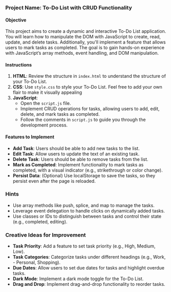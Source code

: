 ### Project Name: **To-Do List with CRUD Functionality**

#### Objective

This project aims to create a dynamic and interactive To-Do List application. You will learn how to manipulate the DOM with JavaScript to create, read, update, and delete tasks. Additionally, you'll implement a feature that allows users to mark tasks as completed. The goal is to gain hands-on experience with JavaScript’s array methods, event handling, and DOM manipulation.

#### Instructions

1. **HTML**: Review the structure in `index.html` to understand the structure of your To-Do List.
2. **CSS**: Use `style.css` to style your To-Do List. Feel free to add your own flair to make it visually appealing
3. **JavaScript**:
    - Open the `script.js` file.
    - Implement CRUD operations for tasks, allowing users to add, edit, delete, and mark tasks as completed.
    - Follow the comments in `script.js` to guide you through the development process.

#### Features to Implement

- **Add Task**: Users should be able to add new tasks to the list.
- **Edit Task**: Allow users to update the text of an existing task.
- **Delete Task**: Users should be able to remove tasks from the list.
- **Mark as Completed**: Implement functionality to mark tasks as completed, with a visual indicator (e.g., strikethrough or color change).
- **Persist Data**: (Optional) Use localStorage to save the tasks, so they persist even after the page is reloaded.

### Hints

- Use array methods like push, splice, and map to manage the tasks.
- Leverage event delegation to handle clicks on dynamically added tasks.
- Use classes or IDs to distinguish between tasks and control their state (e.g., completed, editing).

### Creative Ideas for Improvement

- **Task Priority**: Add a feature to set task priority (e.g., High, Medium, Low).
- **Task Categories**: Categorize tasks under different headings (e.g., Work, - Personal, Shopping).
- **Due Dates**: Allow users to set due dates for tasks and highlight overdue tasks.
- **Dark Mode**: Implement a dark mode toggle for the To-Do List.
- **Drag and Drop**: Implement drag-and-drop functionality to reorder tasks.